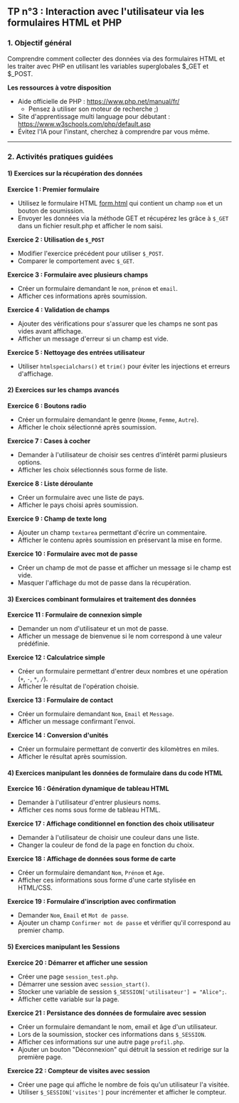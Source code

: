 ## TP n°3 : Interaction avec l'utilisateur via les formulaires HTML et PHP

### **1. Objectif général**

Comprendre comment collecter des données via des formulaires HTML et les traiter avec PHP en utilisant les variables superglobales $_GET et $_POST.

**Les ressources à votre disposition**

- Aide officielle de PHP : https://www.php.net/manual/fr/
  - Pensez à utiliser son moteur de recherche ;)
- Site d'apprentissage multi language pour débutant : https://www.w3schools.com/php/default.asp
- Évitez l'IA pour l'instant, cherchez à comprendre par vous même.

---

### **2. Activités pratiques guidées**

#### **1) Exercices sur la récupération des données**

**Exercice 1 : Premier formulaire**
- Utilisez le formulaire HTML [form.html](https://github.com/berengergermain/rt-web-dynamique/blob/main/form.html) qui contient un champ `nom` et un bouton de soumission.
- Envoyer les données via la méthode GET et récupérez les grâce à `$_GET` dans un fichier result.php et afficher le nom saisi.

**Exercice 2 : Utilisation de `$_POST`**
- Modifier l'exercice précédent pour utiliser `$_POST`.
- Comparer le comportement avec `$_GET`.

**Exercice 3 : Formulaire avec plusieurs champs**
- Créer un formulaire demandant le `nom`, `prénom` et `email`.
- Afficher ces informations après soumission.

**Exercice 4 : Validation de champs**
- Ajouter des vérifications pour s'assurer que les champs ne sont pas vides avant affichage.
- Afficher un message d'erreur si un champ est vide.

**Exercice 5 : Nettoyage des entrées utilisateur**
- Utiliser `htmlspecialchars()` et `trim()` pour éviter les injections et erreurs d'affichage.

#### **2) Exercices sur les champs avancés**

**Exercice 6 : Boutons radio**
- Créer un formulaire demandant le genre (`Homme`, `Femme`, `Autre`).
- Afficher le choix sélectionné après soumission.

**Exercice 7 : Cases à cocher**
- Demander à l'utilisateur de choisir ses centres d'intérêt parmi plusieurs options.
- Afficher les choix sélectionnés sous forme de liste.

**Exercice 8 : Liste déroulante**
- Créer un formulaire avec une liste de pays.
- Afficher le pays choisi après soumission.

**Exercice 9 : Champ de texte long**
- Ajouter un champ `textarea` permettant d'écrire un commentaire.
- Afficher le contenu après soumission en préservant la mise en forme.

**Exercice 10 : Formulaire avec mot de passe**
- Créer un champ de mot de passe et afficher un message si le champ est vide.
- Masquer l'affichage du mot de passe dans la récupération.

#### **3) Exercices combinant formulaires et traitement des données**

**Exercice 11 : Formulaire de connexion simple**
- Demander un nom d'utilisateur et un mot de passe.
- Afficher un message de bienvenue si le nom correspond à une valeur prédéfinie.

**Exercice 12 : Calculatrice simple**
- Créer un formulaire permettant d'entrer deux nombres et une opération (`+`, `-`, `*`, `/`).
- Afficher le résultat de l'opération choisie.

**Exercice 13 : Formulaire de contact**
- Créer un formulaire demandant `Nom`, `Email` et `Message`.
- Afficher un message confirmant l'envoi.

**Exercice 14 : Conversion d'unités**
- Créer un formulaire permettant de convertir des kilomètres en miles.
- Afficher le résultat après soumission.

#### **4) Exercices manipulant les données de formulaire dans du code HTML**

**Exercice 16 : Génération dynamique de tableau HTML**
- Demander à l'utilisateur d'entrer plusieurs noms.
- Afficher ces noms sous forme de tableau HTML.

**Exercice 17 : Affichage conditionnel en fonction des choix utilisateur**
- Demander à l'utilisateur de choisir une couleur dans une liste.
- Changer la couleur de fond de la page en fonction du choix.

**Exercice 18 : Affichage de données sous forme de carte**
- Créer un formulaire demandant `Nom`, `Prénom` et `Age`.
- Afficher ces informations sous forme d'une carte stylisée en HTML/CSS.

**Exercice 19 : Formulaire d'inscription avec confirmation**
- Demander `Nom`, `Email` et `Mot de passe`.
- Ajouter un champ `Confirmer mot de passe` et vérifier qu'il correspond au premier champ.

#### **5) Exercices manipulant les Sessions**

**Exercice 20 : Démarrer et afficher une session**
- Créer une page `session_test.php`.
- Démarrer une session avec `session_start()`.
- Stocker une variable de session `$_SESSION['utilisateur'] = "Alice";`.
- Afficher cette variable sur la page.

**Exercice 21 : Persistance des données de formulaire avec session**
- Créer un formulaire demandant le nom, email et âge d'un utilisateur.
- Lors de la soumission, stocker ces informations dans `$_SESSION`.
- Afficher ces informations sur une autre page `profil.php`.
- Ajouter un bouton "Déconnexion" qui détruit la session et redirige sur la première page.

**Exercice 22 : Compteur de visites avec session**
- Créer une page qui affiche le nombre de fois qu'un utilisateur l'a visitée.
- Utiliser `$_SESSION['visites']` pour incrémenter et afficher le compteur.
